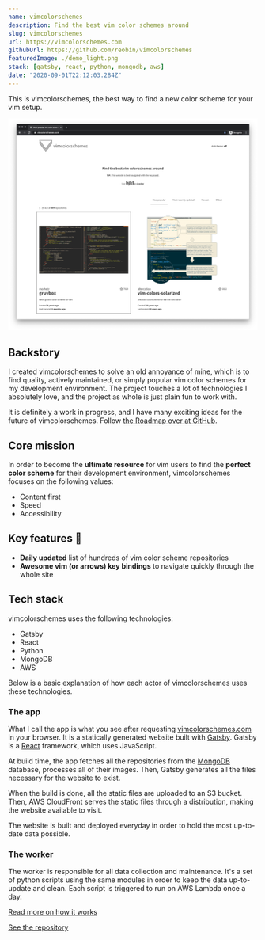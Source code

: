 ```yaml
---
name: vimcolorschemes
description: Find the best vim color schemes around
slug: vimcolorschemes
url: https://vimcolorschemes.com
githubUrl: https://github.com/reobin/vimcolorschemes
featuredImage: ./demo_light.png
stack: [gatsby, react, python, mongodb, aws]
date: "2020-09-01T22:12:03.284Z"
---
```


This is vimcolorschemes, the best way to find a new color scheme for your vim setup.

![demo dark theme](./demo_light.png)

## Backstory

I created vimcolorschemes to solve an old annoyance of mine, which is to find quality, actively maintained, or simply popular vim color schemes for my development environment. The project touches a lot of technologies I absolutely love, and the project as whole is just plain fun to work with.

It is definitely a work in progress, and I have many exciting ideas for the future of vimcolorschemes. Follow [the Roadmap over at GitHub](https://github.com/reobin/vimcolorschemes/projects/4).

## Core mission

In order to become the **ultimate resource** for vim users to find the **perfect color scheme** for their development environment, vimcolorschemes focuses on the following values:

- Content first
- Speed
- Accessibility

## Key features 🚀

- **Daily updated** list of hundreds of vim color scheme repositories
- **Awesome vim (or arrows) key bindings** to navigate quickly through the whole site

## Tech stack

vimcolorschemes uses the following technologies:

- Gatsby
- React
- Python
- MongoDB
- AWS

Below is a basic explanation of how each actor of vimcolorschemes uses these technologies.

### The app

What I call the app is what you see after requesting [vimcolorschemes.com](https://vimcolorschemes.com) in your browser. It is a statically generated website built with [Gatsby](https://gatsbyjs.com). Gatsby is a [React](https://reactjs.org/) framework, which uses JavaScript.

At build time, the app fetches all the repositories from the [MongoDB](https://www.mongodb.com/) database, processes all of their images. Then, Gatsby generates all the files necessary for the website to exist.

When the build is done, all the static files are uploaded to an S3 bucket. Then, AWS CloudFront serves the static files through a distribution, making the website available to visit.

The website is built and deployed everyday in order to hold the most up-to-date data possible.

### The worker

The worker is responsible for all data collection and maintenance. It's a set of python scripts using the same modules in order to keep the data up-to-update and clean. Each script is triggered to run on AWS Lambda once a day.

[Read more on how it works](https://github.com/reobin/vimcolorschemes/wiki/The-Worker)

[See the repository](https://github.com/reobin/vimcolorschemes-worker)
